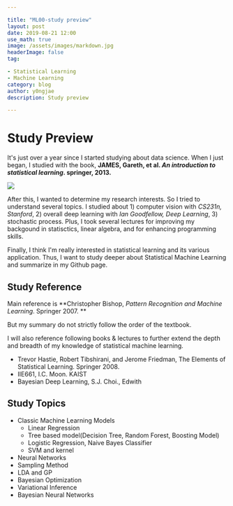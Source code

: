 ```yaml
---

title: "ML00-study preview"
layout: post
date: 2019-08-21 12:00
use_math: true
image: /assets/images/markdown.jpg
headerImage: false
tag:

- Statistical Learning
- Machine Learning
category: blog
author: y0ngjae
description: Study preview

---
```


# Study Preview

It's just over a year since I started studying about data science. When I just began, I studied with the book, **JAMES, Gareth, et al. *An introduction to statistical learning*.  springer, 2013.**

![](http://y0ngjaenious.github.io/assets/post_img/ml_summary/00_01.JPG)

After this, I wanted to determine my research interests. So I tried to understand several topics. I studied about 1) computer vision with *CS231n, Stanford*, 2) overall deep learning with *Ian Goodfellow, Deep Learning*, 3) stochastic process. Plus, I took several lectures for improving my backgound in statisctics, linear algebra,  and for enhancing programming skills.

Finally, I think I'm really interested in statistical learning and its various application. Thus, I want to study deeper about Statistical Machine Learning and summarize in my Github page.

## Study Reference

Main reference is **Christopher Bishop, *Pattern Recognition and Machine Learning*. Springer 2007. **

But my summary do not strictly follow the order of the textbook.

I will also reference following books & lectures to further extend the depth and breadth of my knowledge of statistical machine learning.

- Trevor Hastie, Robert Tibshirani, and Jerome Friedman, The Elements of Statistical Learning. Springer 2008.
- IIE661, I.C. Moon. KAIST
- Bayesian Deep Learning, S.J. Choi., Edwith



## Study Topics

- Classic Machine Learning Models
  - Linear Regression
  - Tree based model(Decision Tree, Random Forest, Boosting Model)
  - Logistic Regression, Naive Bayes Classifier
  - SVM and kernel
- Neural Networks
- Sampling Method
- LDA and GP
- Bayesian Optimization
- Variational Inference
- Bayesian Neural Networks